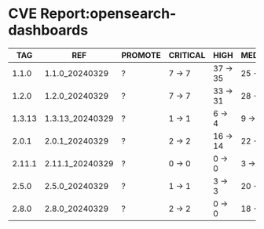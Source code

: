 # CVE Report:opensearch-dashboards
|  TAG   |       REF       | PROMOTE | CRITICAL |   HIGH   |  MEDIUM  |  LOW   | UNKNOWN |
|--------|-----------------|---------|----------|----------|----------|--------|---------|
| 1.1.0  | 1.1.0_20240329  | ?       | 7 -> 7   | 37 -> 35 | 25 -> 21 | 5 -> 5 | 0 -> 0  |
| 1.2.0  | 1.2.0_20240329  | ?       | 7 -> 7   | 33 -> 31 | 28 -> 24 | 5 -> 5 | 0 -> 0  |
| 1.3.13 | 1.3.13_20240329 | ?       | 1 -> 1   | 6 -> 4   | 9 -> 5   | 3 -> 3 | 0 -> 0  |
| 2.0.1  | 2.0.1_20240329  | ?       | 2 -> 2   | 16 -> 14 | 22 -> 18 | 2 -> 2 | 0 -> 0  |
| 2.11.1 | 2.11.1_20240329 | ?       | 0 -> 0   | 0 -> 0   | 3 -> 3   | 0 -> 0 | 0 -> 0  |
| 2.5.0  | 2.5.0_20240329  | ?       | 1 -> 1   | 3 -> 3   | 20 -> 20 | 0 -> 0 | 0 -> 0  |
| 2.8.0  | 2.8.0_20240329  | ?       | 2 -> 2   | 0 -> 0   | 18 -> 18 | 1 -> 1 | 0 -> 0  |

